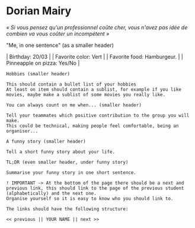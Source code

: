 # Dorian Mairy

*« Si vous pensez qu'un professionnel coûte cher, vous n'avez pas idée de combien va vous coûter un incompétent »*

"Me, in one sentence" (as a smaller header)

| Birthday: 20/03 |
| Favorite color: Vert |
| Favorite food: Hamburgeur. |
| Pinneapple on pizza: Yes/No |

    Hobbies (smaller header)

    This should contain a bullet list of your hobbies
    At least on item should contain a sublist, for example if you like movies, maybe make a sublist of some movies you really like.

    You can always count on me when... (smaller header)

    Tell your teammates which positive contribution to the group you will make.
    This could be technical, making people feel comfortable, being an organiser...

    A funny story (smaller header)

    Tell a short funny story about your life.

    TL;DR (even smaller header, under funny story)

    Summarise your funny story in one short sentence.

    ! IMPORTANT -> At the bottom of the page there should be a next and previous link, this should link to the page of the previous student (alphabetically) and the next one.
    Organise yourself so it is easy to know who you should link to.

    The links should have the following structure:

    << previous || YOUR NAME || next >>
